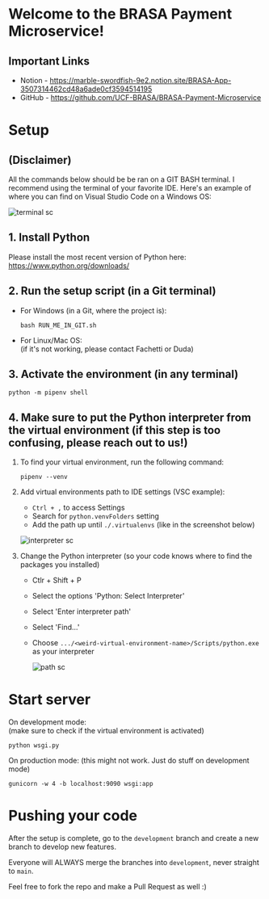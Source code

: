 # Welcome to the BRASA Payment Microservice!

## Important Links
- Notion - https://marble-swordfish-9e2.notion.site/BRASA-App-3507314462cd48a6ade0cf3594514195
- GitHub - https://github.com/UCF-BRASA/BRASA-Payment-Microservice

# Setup

## (Disclaimer)
All the commands below should be be ran on a GIT BASH terminal. I recommend using the terminal of your favorite IDE.
Here's an example of where you can find on Visual Studio Code on a Windows OS:

![terminal sc](https://user-images.githubusercontent.com/73730027/174506986-063e3d0f-c611-4172-af77-deeef4603e6a.png)


## 1. Install Python
Please install the most recent version of Python here: https://www.python.org/downloads/

## 2. Run the setup script (in a Git terminal)
- For Windows (in a Git, where the project is):
  ```
  bash RUN_ME_IN_GIT.sh
  ```

- For Linux/Mac OS: <br>
  (if it's not working, please contact Fachetti or Duda)


## 3. Activate the environment (in any terminal)
```
python -m pipenv shell
```

## 4. Make sure to put the Python interpreter from the virtual environment (if this step is too confusing, please reach out to us!)
1. To find your virtual environment, run the following command:
    ```
    pipenv --venv
    ```

2. Add virtual environments path to IDE settings (VSC example):
    - `Ctrl + ,` to access Settings
    - Search for `python.venvFolders` setting
    - Add the path up until `./.virtualenvs` (like in the screenshot below)


	![interpreter sc](https://user-images.githubusercontent.com/73730027/220026762-c33726cb-7517-48dd-8196-c63abb8c8337.png)

3. Change the Python interpreter (so your code knows where to find the packages you installed)
   - Ctlr + Shift + P
   - Select the options 'Python: Select Interpreter'
   - Select 'Enter interpreter path'
   - Select 'Find...'
   - Choose `.../<weird-virtual-environment-name>/Scripts/python.exe` as your interpreter
   
		![path sc](https://user-images.githubusercontent.com/73730027/220030895-87a600d9-4dc1-4685-8dac-91be2b41509e.png)

# Start server
On development mode: <br>
(make sure to check if the virtual environment is activated)
```
python wsgi.py
```

On production mode: (this might not work. Just do stuff on development mode)
```
gunicorn -w 4 -b localhost:9090 wsgi:app
```


# Pushing your code
After the setup is complete, go to the `development` branch and create a new branch to develop new features.

Everyone will ALWAYS merge the branches into `development`, never straight to `main`.

Feel free to fork the repo and make a Pull Request as well :)


